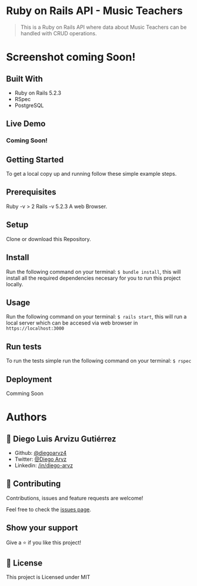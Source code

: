 # Ruby on Rails API - Music Teachers

> This is a Ruby on Rails API where data about Music Teachers can be handled with CRUD operations.

# Screenshot coming Soon!

## Built With

- Ruby on Rails 5.2.3
- RSpec
- PostgreSQL

## Live Demo

 ### Coming Soon!


## Getting Started

To get a local copy up and running follow these simple example steps.

## Prerequisites
  Ruby -v > 2
  Rails -v 5.2.3
  A web Browser. 

## Setup
  Clone or download this Repository.

## Install
  Run the following command on your terminal: `$ bundle install`, this will install all the required dependencies necesary for you to run this project locally.

## Usage
  Run the following command on your terminal: `$ rails start`, this will run a local server which can be accesed via web browser in `https://localhost:3000`

## Run tests
  To run the tests simple run the following command on your terminal: `$ rspec`
## Deployment
  Comming Soon


# Authors

## 👤 **Diego Luis Arvizu Gutiérrez**

- Github: [@diegoarvz4](https://github.com/diegoarvz4)
- Twitter: [@Diego Arvz](https://twitter.com/Darvizu_gutier)
- Linkedin: [/in/diego-arvz](https://linkedin.com/linkedinhandle)

## 🤝 Contributing

Contributions, issues and feature requests are welcome!

Feel free to check the [issues page](issues/).

## Show your support

Give a ⭐️ if you like this project!

## 📝 License

This project is Licensed under MIT